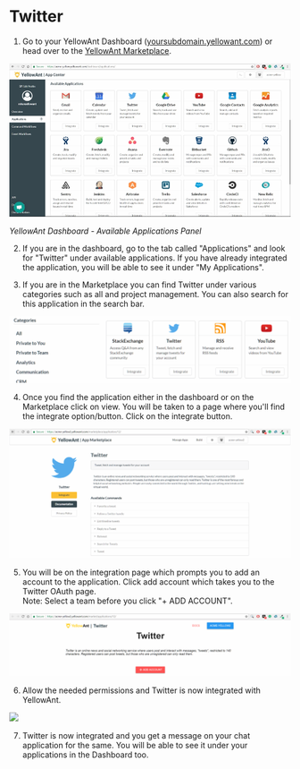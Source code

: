 # Twitter

1. Go to your YellowAnt Dashboard \([yoursubdomain.yellowant.com](https://github.com/yellowanthq/yellowant-help-center/tree/bdad19066023aa6a8b667a1d6f05b72945b49759/yoursubdomain.yellowant.com)\) or head over to the [YellowAnt Marketplace](https://www.yellowant.com/marketplace). 

![](../../.gitbook/assets/image%20%28213%29.png)

_YellowAnt Dashboard - Available Applications Panel_

2. If you are in the dashboard, go to the tab called "Applications" and look for "Twitter" under available applications. If you have already integrated the application, you will be able to see it under "My Applications".

3. If you are in the Marketplace you can find Twitter under various categories such as all and project management. You can also search for this application in the search bar.  


![](../../.gitbook/assets/image%20%2854%29.png)

4. Once you find the application either in the dashboard or on the Marketplace click on view. You will be taken to a page where you'll find the integrate option/button. Click on the integrate button.  


![](../../.gitbook/assets/image%20%28206%29.png)

5. You will be on the integration page which prompts you to add an account to the application. Click add account which takes you to the Twitter OAuth page.  
Note: Select a team before you click "+ ADD ACCOUNT".  


![](../../.gitbook/assets/image%20%28200%29.png)

6. Allow the needed permissions and Twitter is now integrated with YellowAnt.  


![](../../.gitbook/assets/image%20%286%29.png)

7. Twitter is now integrated and you get a message on your chat application for the same. You will be able to see it under your applications in the Dashboard too.

